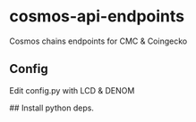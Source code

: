 # cosmos-api-endpoints
Cosmos chains endpoints for CMC &amp; Coingecko 

## Config
Edit config.py with LCD & DENOM

## Install python deps.